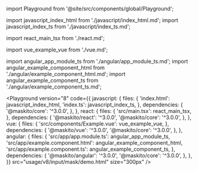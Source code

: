 import Playground from '@site/src/components/global/Playground';

import javascript_index_html from './javascript/index_html.md';
import javascript_index_ts from './javascript/index_ts.md';

import react_main_tsx from './react.md';

import vue_example_vue from './vue.md';

import angular_app_module_ts from './angular/app_module_ts.md';
import angular_example_component_html from './angular/example_component_html.md';
import angular_example_component_ts from './angular/example_component_ts.md';

<Playground
  version="8"
  code={{
    javascript: {
      files: {
        'index.html': javascript_index_html,
        'index.ts': javascript_index_ts,
      },
      dependencies: {
        '@maskito/core': '^3.0.0',
      },
    },
    react: {
      files: {
        'src/main.tsx': react_main_tsx,
      },
      dependencies: {
        '@maskito/react': '^3.0.0',
        '@maskito/core': '^3.0.0',
      },
    },
    vue: {
      files: {
        'src/components/Example.vue': vue_example_vue,
      },
      dependencies: {
        '@maskito/vue': '^3.0.0',
        '@maskito/core': '^3.0.0',
      },
    },
    angular: {
      files: {
        'src/app/app.module.ts': angular_app_module_ts,
        'src/app/example.component.html': angular_example_component_html,
        'src/app/example.component.ts': angular_example_component_ts,
      },
      dependencies: {
        '@maskito/angular': '^3.0.0',
        '@maskito/core': '^3.0.0',
      },
    },
  }}
  src="usage/v8/input/mask/demo.html"
  size="300px"
/>
